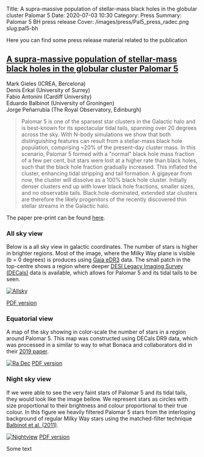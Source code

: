 Title: A supra-massive population of stellar-mass black holes in the globular cluster Palomar 5
Date: 2020-07-03 10:30
Category: Press
Summary: Palomar 5 BH press release
Cover: /images/press/Pal5_press_radec.png
slug:pal5-bh

Here you can find some press release material related to the publication

## [A supra-massive population of stellar-mass black holes in the globular cluster Palomar 5](https://ui.adsabs.harvard.edu/abs/2021arXiv210211348G/abstract)

Mark Gieles (ICREA, Bercelona) <br />
Denis Erkal (University of Surrey) <br />
Fabio Antonini (Cardiff University) <br />
Eduardo Balbinot (University of Groningen) <br />
Jorge Peñarrubia (The Royal Observatory, Edinburgh)

> Palomar 5 is one of the sparsest star clusters in the Galactic halo and is
> best-known for its spectacular tidal tails, spanning over 20 degrees across the
> sky. With N-body simulations we show that both distinguishing features can
> result from a stellar-mass black hole population, comprising ~20% of the
> present-day cluster mass. In this scenario, Palomar 5 formed with a "normal"
> black hole mass fraction of a few per cent, but stars were lost at a higher
> rate than black holes, such that the black hole fraction gradually increased.
> This inflated the cluster, enhancing tidal stripping and tail formation. A
> gigayear from now, the cluster will dissolve as a 100% black hole cluster.
> Initially denser clusters end up with lower black hole fractions, smaller
> sizes, and no observable tails. Black hole-dominated, extended star clusters
> are therefore the likely progenitors of the recently discovered thin stellar
> streams in the Galactic halo.

The paper pre-print can be found [here](https://arxiv.org/abs/2102.11348).


### All sky view

Below is a all sky view in galactic coordinates. The number of stars is higher
in brighter regions. Most of the image, where the Milky Way plane is visible (b
= 0 degrees) is produces using [Gaia eDR3](https://sci.esa.int/web/gaia/-/28820-summary) data. The small patch in the
top-centre shows a region where deeper [DESI Legacy Imaging Survey
(DECals)](https://www.legacysurvey.org/dr9/description/) data is available,
which allows for Palomar 5 and its tidal tails to be seen.

[![Allsky](/images/press/Pal5_press_allsky.png)](/images/press/Pal5_press_allsky.png)

[PDF version]({filename}/images/press/Pal5_press_allsky.pdf)


### Equatorial view

A map of the sky showing in color-scale the number of stars in a region around
Palomar 5. This map was constructed using DECals DR9 data, which was processed
in a similar to way to what Bonaca and collaborators did in their [2019
paper](https://ui.adsabs.harvard.edu/abs/2020ApJ...889...70B/abstract).


[![Ra Dec](/images/press/Pal5_press_radec.png)](/images/press/Pal5_press_radec.png)
[PDF version]({filename}/images/press/Pal5_press_radec.pdf)


### Night sky view

If we were able to see the very faint stars of Palomar 5 and its tidal tails,
they would look like the image bellow. We represent stars as circles with size
proportional to their brightness and colour proportional to their true colour.
In this figure we heavily filtered
Palomar 5 stars from the interloping background of regular Milky Way stars
using the matched-filter technique [Balbinot et al.
(2011)](https://ui.adsabs.harvard.edu/abs/2011MNRAS.416..393B/abstract). 


[![Nightview](/images/press/Pal5_press_nightview.png)](/images/press/Pal5_press_nightview.png)
[PDF version]({filename}/images/press/Pal5_press_nightview.pdf)


Some text


